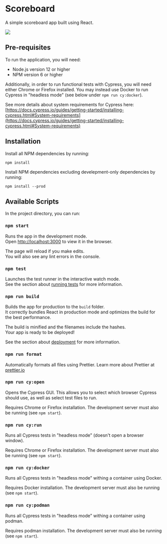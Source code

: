 # Scoreboard

A simple scoreboard app built using React.

![](screenshot.png)

## Pre-requisites

To run the application, you will need:

-   Node.js version 12 or higher
-   NPM version 6 or higher

Additionally, in order to run functional tests with Cypress, you will need either Chrome or Firefox installed.
You may instead use Docker to run Cypress in "headless mode" (see below under `npm run cy:docker`).

See more details about system requirements for Cypress here:
[https://docs.cypress.io/guides/getting-started/installing-cypress.html#System-requirements](https://docs.cypress.io/guides/getting-started/installing-cypress.html#System-requirements)

## Installation

Install all NPM dependencies by running:

`npm install`

Install NPM dependencies excluding develepment-only dependencies by running:

`npm install --prod`

## Available Scripts

In the project directory, you can run:

### `npm start`

Runs the app in the development mode.<br />
Open [http://localhost:3000](http://localhost:3000) to view it in the browser.

The page will reload if you make edits.<br />
You will also see any lint errors in the console.

### `npm test`

Launches the test runner in the interactive watch mode.<br />
See the section about [running tests](https://facebook.github.io/create-react-app/docs/running-tests) for more information.

### `npm run build`

Builds the app for production to the `build` folder.<br />
It correctly bundles React in production mode and optimizes the build for the best performance.

The build is minified and the filenames include the hashes.<br />
Your app is ready to be deployed!

See the section about [deployment](https://facebook.github.io/create-react-app/docs/deployment) for more information.

### `npm run format`

Automatically formats all files using Prettier.
Learn more about Prettier at [prettier.io](https://prettier.io)

### `npm run cy:open`

Opens the Cypress GUI.
This allows you to select which browser Cypress should use, as well as select test files to run.

Requires Chrome or Firefox installation.
The development server must also be running (see `npm start`).

### `npm run cy:run`

Runs all Cypress tests in "headless mode" (doesn't open a browser window).

Requires Chrome or Firefox installation.
The development server must also be running (see `npm start`).

### `npm run cy:docker`

Runs all Cypress tests in "headless mode" withing a container using Docker.

Requires Docker installation.
The development server must also be running (see `npm start`).

### `npm run cy:podman`

Runs all Cypress tests in "headless mode" withing a container using podman.

Requires podman installation.
The development server must also be running (see `npm start`).
